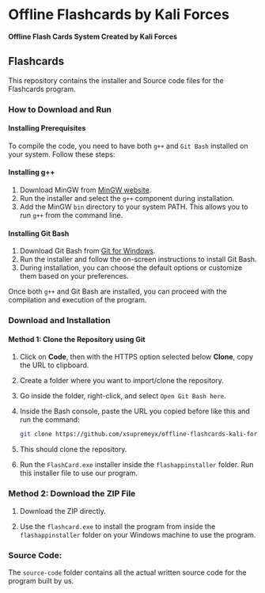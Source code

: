 # Offline Flashcards by Kali Forces

**Offline Flash Cards System Created by Kali Forces**

## Flashcards

This repository contains the installer and Source code files for the Flashcards program.

### How to Download and Run
#### Installing Prerequisites

To compile the code, you need to have both `g++` and `Git Bash` installed on your system. Follow these steps:

#### Installing g++

1. Download MinGW from [MinGW website](http://www.mingw.org/).
2. Run the installer and select the `g++` component during installation.
3. Add the MinGW `bin` directory to your system PATH. This allows you to run `g++` from the command line.

#### Installing Git Bash

1. Download Git Bash from [Git for Windows](https://gitforwindows.org/).
2. Run the installer and follow the on-screen instructions to install Git Bash.
3. During installation, you can choose the default options or customize them based on your preferences.

Once both `g++` and Git Bash are installed, you can proceed with the compilation and execution of the program.

### Download and Installation

#### Method 1: Clone the Repository using Git

1. Click on **Code**, then with the HTTPS option selected below **Clone**, copy the URL to clipboard.
2. Create a folder where you want to import/clone the repository.
3. Go inside the folder, right-click, and select `Open Git Bash here`.
4. Inside the Bash console, paste the URL you copied before like this and run the command:
   ```bash
   git clone https://github.com/xsupremeyx/offline-flashcards-kali-forces.git
5. This should clone the repository.

6. Run the `FlashCard.exe` installer inside the `flashappinstaller` folder. Run this installer file to use our program.

### Method 2: Download the ZIP File

1. Download the ZIP directly.

2. Use the `flashcard.exe` to install the program from inside the `flashappinstaller` folder on your Windows machine to use the program.

### Source Code:

The `source-code` folder contains all the actual written source code for the program built by us. 
